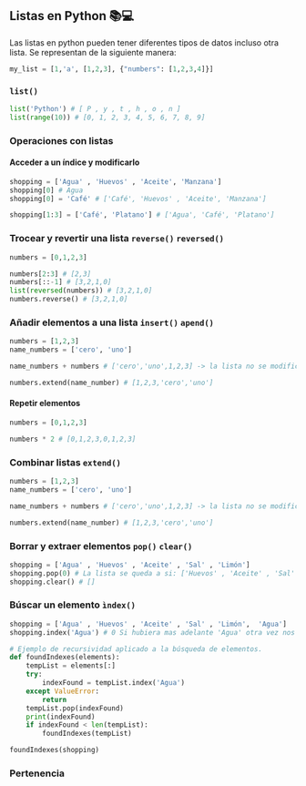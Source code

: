## Listas en Python 📚💻

Las listas en python pueden tener diferentes tipos de datos incluso otra lista. Se representan de la siguiente manera:

```python
my_list = [1,'a', [1,2,3], {"numbers": [1,2,3,4]}]
```

### `list()`
```python
list('Python') # [ P , y , t , h , o , n ]
list(range(10)) # [0, 1, 2, 3, 4, 5, 6, 7, 8, 9]
```

### Operaciones con listas
#### Acceder a un índice y modificarlo

```python
shopping = ['Agua' , 'Huevos' , 'Aceite', 'Manzana']
shopping[0] # Agua
shopping[0] = 'Café' # ['Café', 'Huevos' , 'Aceite', 'Manzana'] 

shopping[1:3] = ['Café', 'Platano'] # ['Agua', 'Café', 'Platano']
```

###  Trocear y revertir una lista `reverse()` `reversed()`

```python
numbers = [0,1,2,3] 

numbers[2:3] # [2,3]
numbers[::-1] # [3,2,1,0]
list(reversed(numbers)) # [3,2,1,0]
numbers.reverse() # [3,2,1,0]
```

### Añadir elementos a una lista `insert()` `apend()`

```python
numbers = [1,2,3]
name_numbers = ['cero', 'uno']

name_numbers + numbers # ['cero','uno',1,2,3] -> la lista no se modifica se puede usar también +=

numbers.extend(name_number) # [1,2,3,'cero','uno']
```

#### Repetir elementos
```python
numbers = [0,1,2,3]

numbers * 2 # [0,1,2,3,0,1,2,3]
```

### Combinar listas `extend()`

```python
numbers = [1,2,3]
name_numbers = ['cero', 'uno']

name_numbers + numbers # ['cero','uno',1,2,3] -> la lista no se modifica se puede usar también +=

numbers.extend(name_number) # [1,2,3,'cero','uno']
```

### Borrar y extraer elementos `pop()` `clear()`

```python
shopping = ['Agua' , 'Huevos' , 'Aceite' , 'Sal' , 'Limón']
shopping.pop(0) # La lista se queda a si: ['Huevos' , 'Aceite' , 'Sal' , 'Limón'] y además pop devuelve el elemento borrado (Extrae el elemento).
shopping.clear() # []
``` 

### Búscar un elemento `ìndex()`
```python
shopping = ['Agua' , 'Huevos' , 'Aceite' , 'Sal' , 'Limón',  'Agua']
shopping.index('Agua') # 0 Si hubiera mas adelante 'Agua' otra vez nos devolvería 0. Solo devuelve el índice de la primera posición encontrada.

# Ejemplo de recursividad aplicado a la búsqueda de elementos.
def foundIndexes(elements):
    tempList = elements[:] 
    try:
        indexFound = tempList.index('Agua')
    except ValueError:
        return
    tempList.pop(indexFound)
    print(indexFound)
    if indexFound < len(tempList):  
        foundIndexes(tempList)

foundIndexes(shopping)
```

### Pertenencia